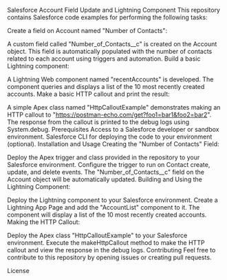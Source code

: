 Salesforce Account Field Update and Lightning Component
This repository contains Salesforce code examples for performing the following tasks:

Create a field on Account named "Number of Contacts":

A custom field called "Number_of_Contacts__c" is created on the Account object.
This field is automatically populated with the number of contacts related to each account using triggers and automation.
Build a basic Lightning component:

A Lightning Web component named "recentAccounts" is developed.
The component queries and displays a list of the 10 most recently created accounts.
Make a basic HTTP callout and print the result:

A simple Apex class named "HttpCalloutExample" demonstrates making an HTTP callout to "https://postman-echo.com/get?foo1=bar1&foo2=bar2".
The response from the callout is printed to the debug logs using System.debug.
Prerequisites
Access to a Salesforce developer or sandbox environment.
Salesforce CLI for deploying the code to your environment (optional).
Installation and Usage
Creating the "Number of Contacts" Field:

Deploy the Apex trigger and class provided in the repository to your Salesforce environment.
Configure the trigger to run on Contact create, update, and delete events.
The "Number_of_Contacts__c" field on the Account object will be automatically updated.
Building and Using the Lightning Component:

Deploy the Lightning component to your Salesforce environment.
Create a Lightning App Page and add the "AccountList" component to it.
The component will display a list of the 10 most recently created accounts.
Making the HTTP Callout:

Deploy the Apex class "HttpCalloutExample" to your Salesforce environment.
Execute the makeHttpCallout method to make the HTTP callout and view the response in the debug logs.
Contributing
Feel free to contribute to this repository by opening issues or creating pull requests.

License
